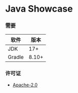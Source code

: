 # Java Showcase

### 需要

| 软件     | 版本    |
|--------|-------|
| JDK    | 17+   |
| Gradle | 8.10+ |

### 许可证

* [Apache-2.0](./LICENSE.txt)
